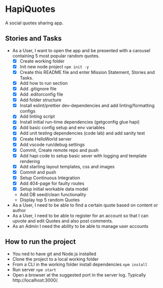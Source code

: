 # HapiQuotes

A social quotes sharing app.

## Stories and Tasks

* As a User, I want to open the app and be presented with a carousel containing 5 most popular random quotes.
  * [x] Create working folder
  * [x] Init new node project `npm init -y`
  * [x] Create this README file and enter Mission Statement, Stories and Tasks.
  * [x] Add how to run section
  * [x] Add .gitignore file
  * [x] Add .editorconfig file
  * [x] Add folder structure
  * [x] Install eslint/prettier dev-dependencies and add linting/formatting configs
  * [x] Add linting script
  * [x] Install initial run-time dependencies (getgconfig glue hapi)
  * [x] Add basic config setup and env variables
  * [x] Add unit testing dependencies (code lab) and add sanity test
  * [x] Create HelloWorld server
  * [x] Add vscode run/debug settings
  * [x] Commit, Create remote repo and push
  * [x] Add hapi code to setup basic sever with logging and template rendering
  * [x] Add starting layout templates, css and images
  * [x] Commit and push
  * [x] Setup Continuous Integration
  * [x] Add 404-page for faulty routes
  * [x] Setup initial workable data model
  * Add DB seed/clean functionality
  * Display top 5 random Quotes
* As a User, I need to be able to find a certain quote based on content or author
* As a User, I need to be able to register for an account so that I can upvote and edit Quotes and also post comments.
* As an Admin I need the ability to be able to manage user accounts

## How to run the project

* You ned to have git and Node.js installed
* Clone the project to a local working folder
* From a CLI in the working folder install dependencies `npm install`
* Run server `npm start`
* Open a browser at the suggested port in the server log. Typically http://localhost:3000/.

